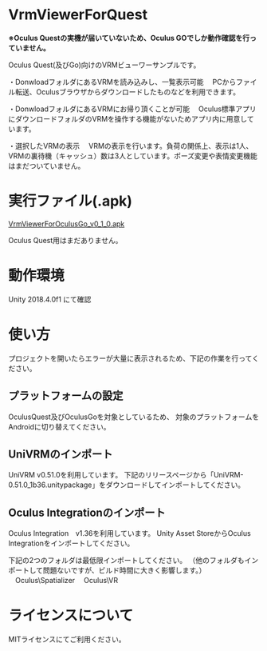 # VrmViewerForQuest
**※Oculus Questの実機が届いていないため、Oculus GOでしか動作確認を行っていません。**

Oculus Quest(及びGo)向けのVRMビューワーサンプルです。

・DonwloadフォルダにあるVRMを読み込みし、一覧表示可能
　PCからファイル転送、Oculusブラウザからダウンロードしたものなどを利用できます。

・DonwloadフォルダにあるVRMにお帰り頂くことが可能
　Oculus標準アプリにダウンロードフォルダのVRMを操作する機能がないためアプリ内に用意しています。

・選択したVRMの表示
　VRMの表示を行います。負荷の関係上、表示は1人、VRMの裏待機（キャッシュ）数は3人としています。ポーズ変更や表情変更機能はまだついていません。

# 実行ファイル(.apk)
[VrmViewerForOculusGo_v0_1_0.apk](https://drive.google.com/file/d/1yEGjO7CK7rAQLlg7wjeF9Bg9_lhtbxM-/view?usp=sharing)

Oculus Quest用はまだありません。

# 動作環境
Unity 2018.4.0f1 にて確認

# 使い方
プロジェクトを開いたらエラーが大量に表示されるため、下記の作業を行ってください。

## プラットフォームの設定
OculusQuest及びOculusGoを対象としているため、
対象のプラットフォームをAndroidに切り替えてください。

## UniVRMのインポート
UniVRM v0.51.0を利用しています。
下記のリリースページから「UniVRM-0.51.0_1b36.unitypackage」をダウンロードしてインポートしてください。
[](https://github.com/vrm-c/UniVRM/releases)

## Oculus Integrationのインポート
Oculus Integration　v1.36を利用しています。
Unity Asset StoreからOculus Integrationをインポートしてください。
[](https://assetstore.unity.com/packages/tools/integration/oculus-integration-82022)

下記の2つのフォルダは最低限インポートしてください。
（他のフォルダもインポートして問題ないですが、ビルド時間に大きく影響します。）
　Oculus\Spatializer
　Oculus\VR

# ライセンスについて
MITライセンスにてご利用ください。